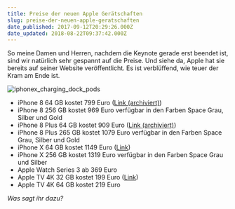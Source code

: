 ```yaml
---
title: Preise der neuen Apple Gerätschaften
slug: preise-der-neuen-apple-geratschaften
date_published: 2017-09-12T20:29:26.000Z
date_updated: 2018-08-22T09:37:42.000Z
---
```


So meine Damen und Herren, nachdem die Keynote gerade erst beendet ist, sind wir natürlich sehr gespannt auf die Preise. Und siehe da, Apple hat sie bereits auf seiner Website veröffentlicht. Es ist verblüffend, wie teuer der Kram am Ende ist. 

![iphonex_charging_dock_pods](__GHOST_URL__/content/images/2017/09/iphonex_charging_dock_pods.jpg)

- iPhone 8 64 GB kostet 799 Euro ([Link (archiviert)](http://web.archive.org/web/20170913174038/https://www.apple.com/de/iphone-8/))
- iPhone 8 256 GB kostet 969 Euro
verfügbar in den Farben Space Grau, Silber und Gold
- iPhone 8 Plus 64 GB kostet 909 Euro ([Link (archiviert)](http://web.archive.org/web/20170913191832/https://www.apple.com/de/shop/buy-iphone/iphone-8))
- iPhone 8 Plus 265 GB kostet 1079 Euro
verfügbar in den Farben Space Grau, Silber und Gold
- iPhone X  64 GB kostet 1149 Euro ([Link](https://www.apple.com/de/iphone-x/))
- iPhone X  256 GB kostet 1319 Euro
verfügbar in den Farben Space Grau und Silber
- Apple Watch Series 3 ab 369 Euro
- Apple TV 4K 32 GB kostet 199 Euro ([Link](https://www.apple.com/de/apple-tv-4k/))
- Apple TV 4K 64 GB kostet 219 Euro

*Was sagt ihr dazu?*
